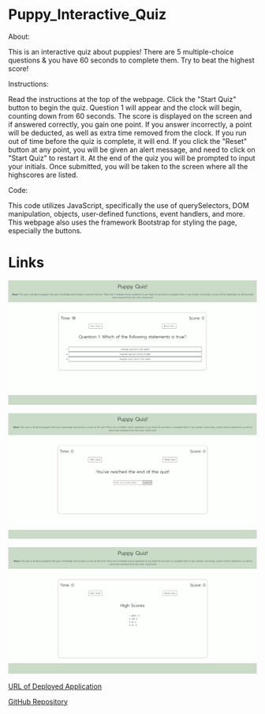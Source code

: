 # Puppy_Interactive_Quiz


About:

This is an interactive quiz about puppies! There are 5 multiple-choice questions & you have 60 seconds to complete them. Try to beat the highest score!


Instructions:

Read the instructions at the top of the webpage. Click the "Start Quiz" button to begin the quiz. Question 1 will appear and the clock will begin, counting down from 60 seconds. The score is displayed on the screen and if answered correctly, you gain one point. If you answer incorrectly, a point will be deducted, as well as extra time removed from the clock. If you run out of time before the quiz is complete, it will end. If you click the "Reset" button at any point, you will be given an alert message, and need to click on "Start Quiz" to restart it. At the end of the quiz you will be prompted to input your initials. Once submitted, you will be taken to the screen where all the highscores are listed. 


Code:

This code utilizes JavaScript, specifically the use of querySelectors, DOM manipulation, objects, user-defined functions, event handlers, and more. This webpage also uses the framework Bootstrap for styling the page, especially the buttons.


# Links

![QuizDemo1](img_1.PNG)

![QuizDemo2](img_2.PNG)

![QuizDemo3](img_3.PNG)

[URL of Deployed Application](https://miadehaan.github.io/Puppy_Interactive_Quiz/)

[GitHub Repository](https://github.com/miadehaan/Puppy_Interactive_Quiz)